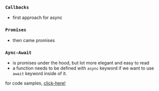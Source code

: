 ### `Callbacks`
- first approach for async

### `Promises`
- then came promises

### `Aync-Await`
- is promises under the hood, but lot more elegant and easy to read
- a function needs to be defined with `async` keyword if we want to use `await` keyword inside of it.

for code samples, [click-here!](vuejs/tree/master/async-js)